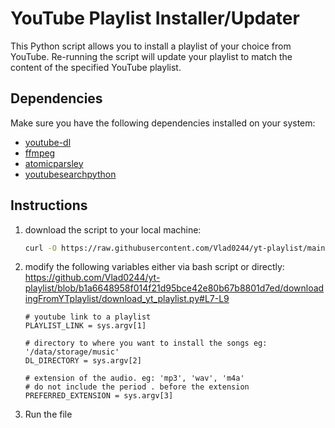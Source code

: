 # YouTube Playlist Installer/Updater

This Python script allows you to install a playlist of your choice from YouTube. Re-running the script will update your playlist to match the content of the specified YouTube playlist.

## Dependencies

Make sure you have the following dependencies installed on your system:

- [youtube-dl](https://github.com/ytdl-org/youtube-dl)
- [ffmpeg](https://ffmpeg.org/)
- [atomicparsley](https://github.com/wez/atomicparsley)
- [youtubesearchpython](https://github.com/alexmercerind/youtube-search-python)

## Instructions

1. download the script to your local machine:

   ```bash
   curl -O https://raw.githubusercontent.com/Vlad0244/yt-playlist/main/downloadingFromYTplaylist/download_yt_playlist.py

2. modify the following variables either via bash script or directly:
   https://github.com/Vlad0244/yt-playlist/blob/b1a6648958f014f21d95bce42e80b67b8801d7ed/downloadingFromYTplaylist/download_yt_playlist.py#L7-L9
    ```
    # youtube link to a playlist
    PLAYLIST_LINK = sys.argv[1]
   
    # directory to where you want to install the songs eg: '/data/storage/music'
    DL_DIRECTORY = sys.argv[2]
   
    # extension of the audio. eg: 'mp3', 'wav', 'm4a'
    # do not include the period . before the extension
    PREFERRED_EXTENSION = sys.argv[3]
3. Run the file 
